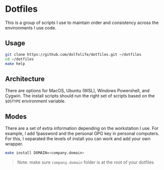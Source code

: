 # Dotfiles

This is a group of scripts I use to maintain order and consistency across the environments I use code.

## Usage

```bash
git clone https://github.com/dolfolife/dotfiles.git ~/dotfiles
cd ~/dotfiles
make help
```

## Architecture

There are options for MacOS, Ubuntu (WSL), Windows Powershell, and Cygwin.
The install scripts should run the right set of scripts based on the `$OSTYPE` environment variable.


## Modes
There are a set of extra information depending on the workstation I use.
For example, I add 1password and the personal GPG key in personal computers.
For this, I separated the levels of install you can work and add your own wrapper.

```bash
make install DOMAIN=<company.domain> 
```
> Note: make sure `company.domain` folder is at the root of your dotfiles

